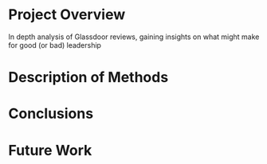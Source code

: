 # Project Overview
In depth analysis of Glassdoor reviews, gaining insights on what might make for good (or bad) leadership

# Description of Methods

# Conclusions

# Future Work
